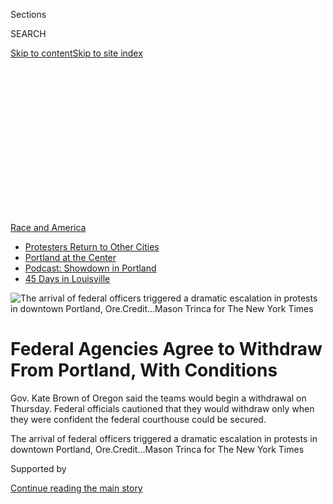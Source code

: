 <div id="app">

<div>

<div>

<div>

<div class="NYTAppHideMasthead css-ikk3s8 e1suatyy0">

<div class="section css-133zg39 e1suatyy2">

<div class="css-eph4ug er09x8g0">

<div class="css-6n7j50">

</div>

<span class="css-1dv1kvn">Sections</span>

<div class="css-10488qs">

<span class="css-1dv1kvn">SEARCH</span>

</div>

[Skip to content](#site-content)[Skip to site
index](#site-index)

</div>

<div class="css-10698na e1huz5gh0">

</div>

</div>

</div>

</div>

<div data-aria-hidden="false">

<div id="site-content" data-role="main">

<div>

<div class="css-1aor85t" style="opacity:0.000000001;z-index:-1;visibility:hidden">

<div class="css-1hqnpie">

<div class="css-epjblv">

<span class="css-17xtcya">[U.S.](/section/us)</span><span class="css-x15j1o">|</span><span class="css-fwqvlz">Federal
Agencies Agree to Withdraw From Portland, With
Conditions</span>

</div>

<div class="css-k008qs">

<div class="css-1iwv8en">

<span class="css-18z7m18"></span>

<div>

</div>

</div>

<span class="css-1n6z4y">https://nyti.ms/2P2jDHM</span>

<div class="css-1705lsu">

<div class="css-4xjgmj">

<div class="css-4skfbu" data-role="toolbar" data-aria-label="Social Media Share buttons, Save button, and Comments Panel with current comment count" data-testid="share-tools">

  - 
  - 
  - 
  - 
    
    <div class="css-6n7j50">
    
    </div>

  - 
  - 

</div>

</div>

</div>

</div>

</div>

</div>

<div id="NYT_TOP_BANNER_REGION" class="css-11qgg8s">

<div>

<div id="styln-prism-menu-1590763508878" class="section interactive-content interactive-size-medium css-1du2ztb">

<div class="css-17ih8de interactive-body">

<div id="scroll-container" class="css-1gj85ro">

[<span class="styln-title-wrap"><span class="css-1pje3qr">Race
and</span><span class="css-1pje3qr">
America</span></span>](https://www.nytimes.com/news-event/george-floyd-protests-minneapolis-new-york-los-angeles?action=click&pgtype=Article&state=default&region=TOP_BANNER&context=storylines_menu)

  - [Protesters Return to Other
    Cities](https://www.nytimes.com/2020/07/26/us/protests-portland-seattle-trump.html?action=click&pgtype=Article&state=default&region=TOP_BANNER&context=storylines_menu)
  - [Portland at the
    Center](https://www.nytimes.com/2020/07/24/us/portland-oregon-protests-white-race.html?action=click&pgtype=Article&state=default&region=TOP_BANNER&context=storylines_menu)
  - [Podcast: Showdown in
    Portland](https://www.nytimes.com/2020/07/23/podcasts/the-daily/portland-protests.html?action=click&pgtype=Article&state=default&region=TOP_BANNER&context=storylines_menu)
  - [45 Days in
    Louisville](https://www.nytimes.com/interactive/2020/07/16/us/black-lives-matter-protests-louisville-breonna-taylor.html?action=click&pgtype=Article&state=default&region=TOP_BANNER&context=storylines_menu)

</div>

</div>

</div>

</div>

</div>

<div id="fullBleedHeaderContent">

<div class="css-9fsmc8">

![<span class="css-16f3y1r e13ogyst0" data-aria-hidden="true">The
arrival of federal officers triggered a dramatic escalation in protests
in downtown Portland,
Ore.</span><span class="css-cnj6d5 e1z0qqy90" itemprop="copyrightHolder"><span class="css-1ly73wi e1tej78p0">Credit...</span><span><span>Mason
Trinca for The New York
Times</span></span></span>](https://static01.nyt.com/images/2020/07/29/us/29portland-withdrawal/29portland-withdrawal-articleLarge.jpg?quality=75&auto=webp&disable=upscale)

</div>

<div class="css-1aqq9tq">

<div class="css-1vkm6nb ehdk2mb0">

# Federal Agencies Agree to Withdraw From Portland, With Conditions

</div>

Gov. Kate Brown of Oregon said the teams would begin a withdrawal on
Thursday. Federal officials cautioned that they would withdraw only when
they were confident the federal courthouse could be secured.

</div>

<div class="css-nwzfg5 e1gnum310">

<span class="css-1f9pvn2 us">The arrival of federal officers triggered a
dramatic escalation in protests in downtown Portland,
Ore.</span><span class="css-cnj6d5 e1z0qqy90" itemprop="copyrightHolder"><span class="css-1ly73wi e1tej78p0">Credit...</span><span><span>Mason
Trinca for The New York Times</span></span></span>

</div>

<div id="sponsor-wrapper" class="css-1hyfx7x">

<div id="sponsor-slug" class="css-19vbshk">

Supported by

</div>

[Continue reading the main
story](#after-sponsor)

<div id="sponsor" class="ad sponsor-wrapper" style="text-align:center;height:100%;display:block">

</div>

<div id="after-sponsor">

</div>

</div>

<div class="css-1wx1auc e1gnum311">

<div class="css-18e8msd">

<div class="css-pdw9fk epjyd6m0">

<div class="css-1txwxcy ey68jwv0" data-aria-hidden="true">

[![Mike
Baker](https://static01.nyt.com/images/2020/05/19/reader-center/author-mike-baker/author-mike-baker-thumbLarge.png
"Mike Baker")](https://www.nytimes.com/by/mike-baker)[![Zolan
Kanno-Youngs](https://static01.nyt.com/images/2019/12/13/reader-center/author-zolan-kanno-youngs/author-zolan-kanno-youngs-thumbLarge.png
"Zolan Kanno-Youngs")](https://www.nytimes.com/by/zolan-kanno-youngs)

</div>

<div class="css-1baulvz">

By [<span class="css-1baulvz" itemprop="name">Mike
Baker</span>](https://www.nytimes.com/by/mike-baker) and
[<span class="css-1baulvz last-byline" itemprop="name">Zolan
Kanno-Youngs</span>](https://www.nytimes.com/by/zolan-kanno-youngs)

</div>

</div>

  - 
    
    <div class="css-ld3wwf e16638kd2">
    
    Published July 29, 2020Updated July 31,
    2020
    
    </div>

  - 
    
    <div class="css-4xjgmj">
    
    <div class="css-pvvomx" data-role="toolbar" data-aria-label="Social Media Share buttons, Save button, and Comments Panel with current comment count" data-testid="share-tools">
    
      - 
      - 
      - 
      - 
        
        <div class="css-6n7j50">
        
        </div>
    
      - 
      - 
    
    </div>
    
    </div>

</div>

</div>

</div>

<div class="section meteredContent css-1r7ky0e" name="articleBody" itemprop="articleBody">

<div class="css-1fanzo5 StoryBodyCompanionColumn">

<div class="css-53u6y8">

For days, as fireworks and tear gas erupted in the streets of Portland,
Ore., during the deployment of federal tactical teams cracking down on
raucous demonstrations, President Trump campaigned against protesters he
described as “sick and deranged anarchists & agitators” who he said had
threatened to leave Portland “burned and beaten to the ground.”

But even as the president was doubling down, Vice President Mike Pence
and other senior administration officials were negotiating an agreement
with Oregon’s governor, Kate Brown, to begin withdrawing the federal
tactical teams from Portland.

On Wednesday, Ms. Brown announced that the federal law enforcement
agents guarding the federal courthouse in downtown Portland would begin
withdrawing as early as Thursday. “We know where we are headed,” she
said. “Complete withdrawal of federal troops from the city and the
state.”

</div>

</div>

<div>

</div>

<div class="css-1fanzo5 StoryBodyCompanionColumn">

<div class="css-53u6y8">

Federal officials confirmed an agreement but hedged on the timing,
cautioning that a departure would depend on the success of the state’s
promise to secure the area.

</div>

</div>

<div class="css-1fanzo5 StoryBodyCompanionColumn">

<div class="css-53u6y8">

“Our entire law enforcement presence that was currently in Portland
yesterday and the previous week will remain in Portland until we are
assured that the courthouse and other federal facilities will no longer
be attacked nightly,” Chad F. Wolf, the acting secretary of homeland
security, told reporters on Wednesday.

The agreement, although tenuous and framed by political divisions,
marked a stark turnaround for an administration that had aggressively
defended the presence of the federal forces. Federal agents more prone
to investigating drug smugglers than handling demonstrations had come to
the city without the support of local leaders and found themselves mired
in an endless cycle of clashes with demonstrators who opposed their
presence.

While Mr. Trump has used images of tactical agents cracking down on
protesters in his campaign videos, there was an increasing sense in the
administration that the violent scenes of unrest linked to federal
agents in Portland could risk becoming a liability, an administration
official said. Among the thousands of protesters who had joined
demonstrators in recent weeks were a Wall of Moms, nurses in scrubs and
military veterans.

The agreement to hand over responsibility to the Oregon State Police
represented a tactical retreat from the continuing confrontations while
allowing the administration to save face by saying it had accomplished
its main objective, the security of federal properties.

</div>

</div>

<div class="css-1fanzo5 StoryBodyCompanionColumn">

<div class="css-53u6y8">

“President Trump and his administration have been consistent in our
message throughout the violence in Portland: The violent criminal
activity directed towards federal properties and law enforcement will
not be tolerated,” Mr. Wolf said. “State and local leaders must step
forward and police their communities.”

Mr. Trump cast some doubt on Wednesday about the administration’s
willingness to leave.

“You hear all sorts of reports about us leaving,” Mr. Trump said hours
before the announcement of the agreement. “We’re not leaving until
they’ve secured their city. We told the governor. We told the mayor.
Secure your city. If they don’t secure their city soon, we have no
choice. We’re going to have to go in and clean it out.”

Later in the day, [the president said on
Twitter](https://twitter.com/realDonaldTrump/status/1288599151349923840)
that Fox News had reported “incorrectly” about what was happening in
Portland, though he was not specific. “We are demanding that the
Governor & Mayor do their job or we will do it for them,” he wrote.

Officials in Oregon said they still expected the withdrawal to be
carried out in the coming days.

State and federal officials had largely not been communicating over the
past two weeks as the protests continued to escalate, filling the void
with public denouncements of one another.

The move toward a resolution began last week, when Ms. Brown reached out
to Mr. Pence, her closest contact in the White House.

Ms. Brown had spent months working with Mr. Pence on the coronavirus
pandemic, at times pleading for more federal support, but this time she
came with a request for less federal involvement, telling him that the
deployment of U.S. tactical teams on the streets of Portland needed to
end.

</div>

</div>

<div class="css-79elbk" data-testid="photoviewer-wrapper">

<div class="css-z3e15g" data-testid="photoviewer-wrapper-hidden">

</div>

<div class="css-1a48zt4 ehw59r15" data-testid="photoviewer-children">

![<span class="css-16f3y1r e13ogyst0" data-aria-hidden="true">A
protester ducked behind a makeshift shield during an overnight
confrontation in
Portland.</span><span class="css-cnj6d5 e1z0qqy90" itemprop="copyrightHolder"><span class="css-1ly73wi e1tej78p0">Credit...</span><span>Brandon
Bell for The New York
Times</span></span>](https://static01.nyt.com/images/2020/08/20/us/20portland-withdrawal06/merlin_175080561_f21d9d93-6d8f-491e-8771-70c9338510f0-articleLarge.jpg?quality=75&auto=webp&disable=upscale)

</div>

</div>

<div class="css-1fanzo5 StoryBodyCompanionColumn">

<div class="css-53u6y8">

After contacting Mr. Pence’s office last week, the two had a phone
conversation on Monday, which led to further conversation with the White
House chief of staff, Mark Meadows, according to Ms. Brown and
administration officials. Mr. Pence also contacted Mr. Wolf, letting him
know about the possibility of an agreement.

Later that day, Ms. Brown met in Portland with officials from the F.B.I.
and the Department of Homeland Security; she offered the possibility of
using the Oregon State Police to help secure the federal buildings.

Advisers to Ms. Brown said she acted in order to give the Trump
administration “an exit strategy,” as one put it, from an increasingly
volatile situation. The meeting marked the first substantial progress
after weeks of an apparent
stalemate.

</div>

</div>

<div class="css-79elbk" data-testid="photoviewer-wrapper">

<div class="css-z3e15g" data-testid="photoviewer-wrapper-hidden">

</div>

<div class="css-1a48zt4 ehw59r15" data-testid="photoviewer-children">

<div class="css-1xdhyk6 erfvjey0">

<span class="css-1ly73wi e1tej78p0">Image</span>

<div class="css-zjzyr8">

<div data-testid="lazyimage-container" style="height:257.77777777777777px">

</div>

</div>

</div>

<span class="css-16f3y1r e13ogyst0" data-aria-hidden="true">Hundreds
gathered at the federal courthouse in Portland on Tuesday
night.</span><span class="css-cnj6d5 e1z0qqy90" itemprop="copyrightHolder"><span class="css-1ly73wi e1tej78p0">Credit...</span><span>Brandon
Bell for The New York Times</span></span>

</div>

</div>

<div class="css-1fanzo5 StoryBodyCompanionColumn">

<div class="css-53u6y8">

The deployment of federal law enforcement officers in Portland came as
demonstrations there, which were started to protest the death of George
Floyd in Minneapolis police custody, persisted through June. With
protests boiling around the country, Mr. Trump issued an executive order
to protect statues and federal property, prompting the Department of
Homeland Security to send teams to the federal courthouse in Portland.

The militarized tactical teams that arrived around the July 4 weekend
immediately began to employ aggressive tactics to keep demonstrators
away from federal property. One protester was shot in the head with a
crowd-control munition, and [a Navy veteran was hit repeatedly with a
baton](https://www.nytimes.com/2020/07/20/us/portland-protests-navy-christopher-david.html)
as he stood still. In a tactic that was challenged in court by the
Oregon attorney general, the federal officers [used unmarked vans while
arresting
protesters](https://www.nytimes.com/2020/07/17/us/portland-protests.html).

While the political officials traded insults, some demonstrators turned
their frustration to the presence of the tactical teams. The Trump
administration defended the deployment by citing a federal statute that
allows the homeland security secretary to deputize agents to protect
federal property. Those officials can also conduct investigations into
crimes against the property or federal officers.

</div>

</div>

<div class="css-1fanzo5 StoryBodyCompanionColumn">

<div class="css-53u6y8">

But the agents, which included teams from Immigration and Customs
Enforcement, the U.S. Marshals and the Border Patrol’s equivalent of a
SWAT team, also pursued protesters through the streets, at times with
tear gas, into areas where the courthouse was no longer visible.

[The tactics of the
agents](https://www.nytimes.com/2020/07/25/us/portland-federal-legal-jurisdiction-courts.html)
prompted investigations by the inspectors general for the Departments of
Homeland Security and Justice. But city and state officials made no
progress until this week in ending the deployment.

The weekslong breakdown in communication is especially detrimental to a
Homeland Security Department that serves as the conduit between state
governments and the Trump administration not just for law enforcement
matters, but also for responding to the pandemic and securing the
election.

Michael Chertoff, a former homeland security secretary in the George W.
Bush administration, said that while the agreement was a “positive step
forward,” the past month of heightened tensions and traded insults
should serve as “a wake-up call to the department and the state and
locals about the importance of keeping these relationships warm.”

Not doing so can slow the response or make it too aggressive, Mr.
Chertoff said.

The announcement of an imminent withdrawal in Portland came a day after
officials in Washington State announced the departure of a federal
tactical team that had arrived in Seattle last week. Leaders in Seattle
have dealt with their own protests, including one over the weekend — in
solidarity with Portland — that included protesters burning buildings
and breaking windows and local police firing crowd-dispersal weapons.

Under the agreement between Ms. Brown and Mr. Wolf, the governor’s
office said the Oregon State Police would provide security for the
exterior of the city’s federal courthouse, while the usual team of
federal officers that protects the courthouse year-round would continue
to provide security for the interior of the building.

The agreement sets up a risky situation for Ms. Brown and the Oregon
State Police, who will now be tasked with keeping calm at the
courthouse. Demonstrations have occurred nightly for more than 60 days,
with much of the ire during that time focused on the local Portland
Police
Bureau.

</div>

</div>

<div class="css-79elbk" data-testid="photoviewer-wrapper">

<div class="css-z3e15g" data-testid="photoviewer-wrapper-hidden">

</div>

<div class="css-1a48zt4 ehw59r15" data-testid="photoviewer-children">

<div class="css-1xdhyk6 erfvjey0">

<span class="css-1ly73wi e1tej78p0">Image</span>

<div class="css-zjzyr8">

<div data-testid="lazyimage-container" style="height:257.77777777777777px">

</div>

</div>

</div>

<span class="css-16f3y1r e13ogyst0" data-aria-hidden="true">Federal
agents in Portland have been mired in an endless cycle of clashes with
demonstrators who saw their presence and tactics as troubling evidence
of a federal administration with authoritarian
tendencies.</span><span class="css-cnj6d5 e1z0qqy90" itemprop="copyrightHolder"><span class="css-1ly73wi e1tej78p0">Credit...</span><span>Brandon
Bell for The New York Times</span></span>

</div>

</div>

<div class="css-1fanzo5 StoryBodyCompanionColumn">

<div class="css-53u6y8">

In an email to State Police officers on Wednesday, Superintendent Travis
Hampton said he was “very reluctant” to expose his tactical teams to
protesters, some of whom may use violent tactics. He called the
situation in Portland “dire” but said the community and law enforcement
needed the assistance of the state officers.

“They will have the appropriate means to do their jobs and stay as safe
as possible — but all eyes of the nation will be on us, particularly
when we supplant federal officers at the courthouse in an effort to
bring down the protest temperature,” Mr. Hampton said. “It is not a
stage we wished to be on, but we will do our part for Oregon. We’ll do
our
best.”

</div>

</div>

<div class="css-79elbk" data-testid="photoviewer-wrapper">

<div class="css-z3e15g" data-testid="photoviewer-wrapper-hidden">

</div>

<div class="css-1a48zt4 ehw59r15" data-testid="photoviewer-children">

<div class="css-1xdhyk6 erfvjey0">

<span class="css-1ly73wi e1tej78p0">Image</span>

<div class="css-zjzyr8">

<div data-testid="lazyimage-container" style="height:257.77777777777777px">

</div>

</div>

</div>

<span class="css-16f3y1r e13ogyst0" data-aria-hidden="true">Peter Buck,
74, struggled to breath after tear gas was deployed during a protest in
Portland last week. Federal forces have employed aggressive tactics to
keep demonstrators away from federal
property.</span><span class="css-cnj6d5 e1z0qqy90" itemprop="copyrightHolder"><span class="css-1ly73wi e1tej78p0">Credit...</span><span>Mason
Trinca for The New York Times</span></span>

</div>

</div>

<div class="css-1fanzo5 StoryBodyCompanionColumn">

<div class="css-53u6y8">

The news of an agreement for withdrawal found a positive reception among
some protesters on Wednesday.

Peter Buck, 74, joined the protests after federal agents arrived in
Portland, toting a leaf blower to help clear away tear gas. He said he
was delighted by the announcement that the agents might leave.

“There’s no way the protesters are going to wear down or get
frightened,” Mr. Buck said. “There’s a lot of enthusiasm and it’s
going to be amazing if they retreat.”

</div>

</div>

<div class="css-1fanzo5 StoryBodyCompanionColumn">

<div class="css-53u6y8">

Mr. Buck, who lives in Washington State, drove to Portland several times
to join protests against the federal presence. “The thing that motivated
me to go to that city was the idea of sending federal troops against the
citizens of this country,” he said.

If the federal agents left Portland, he said, he would support Black
Lives Matter events closer to his home, or attend protests in other
cities if Mr. Trump deployed federal agents there. “The next place he
sends federal troops, I’ll probably go there with my leaf blower,” Mr.
Buck said.

Maggie Haberman, Kate Conger and Jonathan Martin contributed
reporting.

</div>

</div>

<div class="css-79elbk" data-testid="photoviewer-wrapper">

<div class="css-z3e15g" data-testid="photoviewer-wrapper-hidden">

</div>

<div class="css-1a48zt4 ehw59r15" data-testid="photoviewer-children">

<div class="css-1xdhyk6 erfvjey0">

<span class="css-1ly73wi e1tej78p0">Image</span>

<div class="css-zjzyr8">

<div data-testid="lazyimage-container" style="height:257.77777777777777px">

</div>

</div>

</div>

<span class="css-16f3y1r e13ogyst0" data-aria-hidden="true">After
dispersing a crowd of protesters overnight, officers retreated to
protect the federal
courthouse.</span><span class="css-cnj6d5 e1z0qqy90" itemprop="copyrightHolder"><span class="css-1ly73wi e1tej78p0">Credit...</span><span>Brandon
Bell for The New York Times</span></span>

</div>

</div>

<div>

</div>

</div>

<div>

</div>

<div>

</div>

<div>

</div>

<div>

<div id="bottom-wrapper" class="css-1ede5it">

<div id="bottom-slug" class="css-l9onyx">

Advertisement

</div>

[Continue reading the main
story](#after-bottom)

<div id="bottom" class="ad bottom-wrapper" style="text-align:center;height:100%;display:block;min-height:90px">

</div>

<div id="after-bottom">

</div>

</div>

</div>

</div>

</div>

## Site Index

<div>

</div>

## Site Information Navigation

  - [© <span>2020</span> <span>The New York Times
    Company</span>](https://help.nytimes.com/hc/en-us/articles/115014792127-Copyright-notice)

<!-- end list -->

  - [NYTCo](https://www.nytco.com/)
  - [Contact
    Us](https://help.nytimes.com/hc/en-us/articles/115015385887-Contact-Us)
  - [Work with us](https://www.nytco.com/careers/)
  - [Advertise](https://nytmediakit.com/)
  - [T Brand Studio](http://www.tbrandstudio.com/)
  - [Your Ad
    Choices](https://www.nytimes.com/privacy/cookie-policy#how-do-i-manage-trackers)
  - [Privacy](https://www.nytimes.com/privacy)
  - [Terms of
    Service](https://help.nytimes.com/hc/en-us/articles/115014893428-Terms-of-service)
  - [Terms of
    Sale](https://help.nytimes.com/hc/en-us/articles/115014893968-Terms-of-sale)
  - [Site
    Map](https://spiderbites.nytimes.com)
  - [Help](https://help.nytimes.com/hc/en-us)
  - [Subscriptions](https://www.nytimes.com/subscription?campaignId=37WXW)

</div>

</div>

</div>

</div>
